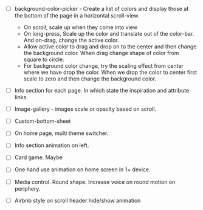 - [ ] background-color-picker - Create a list of colors and display those at the bottom of the page in a horizontal scroll-view.

  - On scroll, scale up when they come into view
  - On long-press, Scale up the color and translate out of the color-bar. And on-drag, change the active color.
  - Allow active color to drag and drop on to the center and then change the background color. When drag change shape of color from square to circle.
  - For background color change, try the scaling effect from center where we have drop the color. When we drop the color to center first scale to zero and then change the background color.

- [ ] Info section for each page. In which state the inspiration and attribute links.
- [ ] Image-gallery - images scale or opacity based on scroll.
- [ ] Custom-bottom-sheet
- [ ] On home page, multi theme switcher.
- [ ] Info section animation on left.
- [ ] Card game. Maybe
- [ ] One hand use animation on home screen in 1+ device.
- [ ] Media control. Round shape. Increase voice on round motion on periphery.
- [ ] Airbnb style on scroll header hide/show animation
